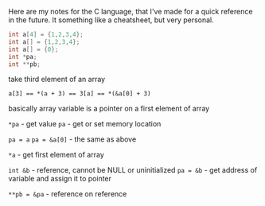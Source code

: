 Here are my notes for the C language, that I've made for a quick reference in the future. It something like a cheatsheet, but very personal.

```c
int a[4] = {1,2,3,4};
int a[] = {1,2,3,4};
int a[] = {0};
int *pa;
int **pb;
```

take third element of an array

```
a[3] == *(a + 3) == 3[a] == *(&a[0] + 3)
```

basically array variable is a pointer on a first element of array

`*pa` - get value
`pa` - get or set memory location

`pa = a`
`pa = &a[0]` - the same as above

`*a` - get first element of array

`int &b` - reference, cannot be NULL or uninitialized
`pa = &b` - get address of variable and assign it to pointer

`**pb = &pa` - reference on reference
